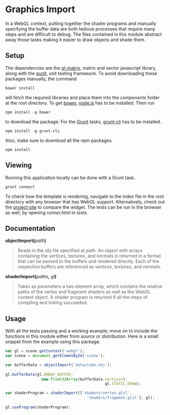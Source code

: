 # Graphics Import

In a WebGL context, putting together the shader programs and manually specifying the buffer data are both tedious processes that require many steps and are difficult to debug. The files contained in this module abstract away those tasks making it easier to draw objects and shade them.

## Setup

The dependencies are the [gl-matrix](https://github.com/toj/igl-matrix), matrix and vector javascript library, along with the [qunit](http://qunitjs.com), unit testing framework. To avoid downloading these packages manually, the command

    bower install

will fetch the required libraries and place them into the *components* folder at the root directory. To get [bower](http://bower.io), [node.js](http://nodejs.org) has to be installed. Then run

    npm install -g bower

to download the package. For the [Grunt](http://gruntjs.com/getting-started) tasks, [grunt-cli](https://github.com/gruntjs/grunt-cli) has to be installed.

    npm install -g grunt-cli

Also, make sure to download all the npm packages.

    npm install

## Viewing

Running this application locally can be done with a Grunt task.

    grunt connect

To check how the template is rendering, navigate to the index file in the root directory with any browser that has WebGL support. Alternatively, check out the [project site](http://eugenekadish.github.io/scene-template) to compare the widget. The tests can be run in the browser as well, by opening *runner.html* in *tests*.


## Documentation

__objectImport(__*path*__)__

> Reads in the obj file specified at *path*. An object with arrays containing the vertices, textures, and normals is returned in a format that can be passed to the buffers and rendered directly. Each of the respective buffers are referenced as *vertices*, *textures*, and *normals*.
 
__shaderImport(__*paths*__,__ *gl*__)__

> Takes as parameters a two element array, which contains the relative paths of the vertex and fragment shaders as well as the WebGL context object. A shader program is returned if all the steps of compiling and linking succeeded.

## Usage

With all the tests passing and a working example; move on to include the functions in this module either from *source* or *distribution*. Here is a small snippet from the example using this package.

```javascript
var gl = scene.getContext('webgl');
var scene = document.getElemetById('scene');
```

```javascript
var bufferData = objectImport('data/cube.obj');
  . . .
gl.bufferData(gl.ARRAY_BUFFER,
                new Float32Array(bufferData.vertices),
                                            gl.STATIC_DRAW);
```

```javascript
var shaderProgram = shaderImport(['shaders/vertex.glsl',
                                    'shaders/fragment.glsl'], gl);
  . . .
gl.useProgram(shaderProgram);
```
